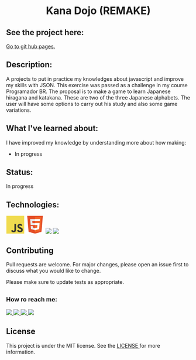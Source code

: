 <h1 align="center"> Kana Dojo (REMAKE)</h1>

<!--
<h1 align="center">
  <img width="48%" alt="Menu screen" title="Menu screen" src="#" />
  <img width="48%" alt="Menu screen" title="Menu screen" src="#" />
</h1>
-->

## See the project here:
<a href="https://samuelvalmir.github.io/10-Kana_Dojo-REMAKE/">Go to git hub pages.</a>

## Description:
<p> A projects to put in practice my knowledges about javascript and improve my skills with JSON. This exercise was passed as a challenge in my course Programador BR. The proposal is to make a game to learn Japanese hiragana and katakana. These are two of the three Japanese alphabets. The user will have some options to carry out his study and also some game variations.</p>

## What I've learned about:
<p> I have improved my knowledge by understanding more about how making: </p>
<ul>
  <li> In progress</li>
</ul>

## Status:
<p> In progress </p>

## Technologies:
<div>
  <img width="50em" src="https://github.com/devicons/devicon/blob/master/icons/javascript/javascript-original.svg">
  <img width="50em" src="https://github.com/devicons/devicon/blob/master/icons/html5/html5-original.svg">
  <img width="50em" src="https://cdn.icon-icons.com/icons2/2107/PNG/512/file_type_vscode_icon_130084.png">
  <img width="50em" src="https://user-images.githubusercontent.com/53239510/132748701-fdd3a75f-92cc-4b94-a96c-20ad74b1c52f.png">
</div>

## Contributing
<p> Pull requests are welcome. For major changes, please open an issue first to discuss what you would like to change. </p>

Please make sure to update tests as appropriate.
##
  <h3> How ro reach me: </h3>  
<div>
   <a href="https://www.linkedin.com/in/samuel-valmir-8a92bb218/" target="_blank"> <img src="https://img.shields.io/badge/LinkedIn-0077B5?style=for-the-badge&logo=linkedin&logoColor=white"> </a>  
  <a href="https://api.whatsapp.com/send?phone=5588988224372&text=Hello!%20I%20came%20from%20heaven!%20Just%20kidding%2C%20I%20just%20came%20from%20your%20github." target="_blank"> <img src="https://img.shields.io/badge/WhatsApp-25D366?style=for-the-badge&logo=whatsapp&logoColor=white"> </a>  
   <a href="https://www.instagram.com/ryuzaki_xl/" target="_blank"> <img src="https://img.shields.io/badge/Instagram-E4405F?style=for-the-badge&logo=instagram&logoColor=white"> </a>  
 <a href="mailto:myprogrammingmaterial@gmail.com" target="_blank"> <img src="https://img.shields.io/badge/Gmail-D14836?style=for-the-badge&logo=gmail&logoColor=white"> </a>  
</div>

## License
This project is under the MIT license. See the <a href="https://github.com/SamuelValmir/08-Filter_map_and_reduce_REMAKE/blob/main/LICENSE"> LICENSE </a> for more information.
